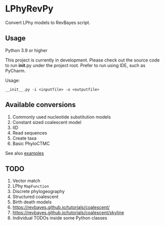 # LPhyRevPy
Convert LPhy models to RevBayes script.

## Usage

Python 3.9 or higher

This project is currently in development. 
Please check out the source code to run __init__.py under the project root.
Prefer to run using IDE, such as PyCharm.

Usage:
```antlrv4
__init__.py -i <inputfile> -o <outputfile>
```

## Available conversions

1. Commonly used nucleotide substitution models
2. Constant sized coalescent model
3. IID
4. Read sequences
5. Create taxa
6. Basic PhyloCTMC

See also [examples](./examples)

## TODO

1. Vector match
2. LPhy `MapFunction`
3. Discrete phylogeography
4. Structured coalescent
5. Birth death models
6. https://revbayes.github.io/tutorials/coalescent/
7. https://revbayes.github.io/tutorials/coalescent/skyline
8. Individual TODOs inside some Python classes

